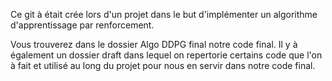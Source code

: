 Ce git à était crée lors d'un projet dans le but d'implémenter un algorithme d'apprentissage par renforcement.

Vous trouverez dans le dossier Algo DDPG final notre code final. Il y à également un dossier draft dans lequel on repertorie certains code que l'on à fait et utilisé au long du projet pour nous en servir dans notre code final.
